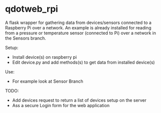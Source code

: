 # qdotweb_rpi

A flask wrapper for gathering data from devices/sensors connected to a Raspberry Pi over a network. An example is already installed for reading from a pressure or temperature sensor (connected to Pi) over a network in the Sensors branch.

Setup:

- Install device(s) on raspberry pi
- Edit device.py and add methods(s) to get data from installed device(s)

Use:

- For example look at Sensor Branch

TODO:

- Add devices request to return a list of devices setup on the server
- Ass a secure Login form for the web application

